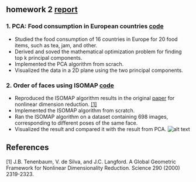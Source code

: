 ## homework 2 [ report ](https://github.com/sliao7/CSE6740_Computational_Data_Analysis/blob/main/homework2/Shasha_Liao_HW2_report.pdf) 
### 1. PCA: Food consumption in European countries [ code ](https://github.com/sliao7/CSE6740_Computational_Data_Analysis/blob/main/homework2/python/food_PCA.py)
* Studied the food consumption of 16 countries in Europe for 20 food items, such as tea, jam, and other.
* Derived and soved the mathematical optimization problem for finding top k principal components.
* Implemented the PCA algorithm from scrach.
* Visualized the data in a 2D plane using the two principal components.
### 2. Order of faces using ISOMAP [ code ](https://github.com/sliao7/CSE6740_Computational_Data_Analysis/blob/main/homework2/python/isomap.py)
* Reproduced the ISOMAP algorithm results in the original [paper](https://web.mit.edu/cocosci/Papers/sci_reprint.pdf) for nonlinear dimension reduction. [[1]](#1)
* Implemented the ISOMAP algorithm from scratch.
* Ran the ISOMAP algorithm on a dataset containing 698 images, corresponding to different poses of the same face.
* Visualized the result and compared it with the result from PCA.
![alt text][isomap_faces]

[isomap_faces]: https://github.com/sliao7/CSE6740_Computational_Data_Analysis/blob/main/homework2/Latex/isomap_face_scatter.png 

## References
<a id="1">[1]</a> 
 J.B. Tenenbaum, V. de Silva, and J.C. Langford.
 A Global Geometric Framework for Nonlinear Dimensionality Reduction.
 Science 290 (2000) 2319-2323.
